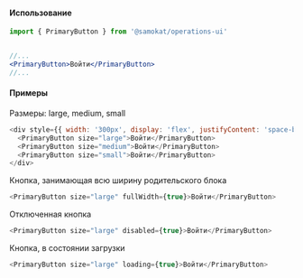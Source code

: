 #### Использование

```jsx static
import { PrimaryButton } from '@samokat/operations-ui'


//...
<PrimaryButton>Войти</PrimaryButton>
//...
```

#### Примеры

Размеры: large, medium, small
```js
<div style={{ width: '300px', display: 'flex', justifyContent: 'space-between' }}>
  <PrimaryButton size="large">Войти</PrimaryButton>
  <PrimaryButton size="medium">Войти</PrimaryButton>
  <PrimaryButton size="small">Войти</PrimaryButton>
</div>
```

Кнопка, занимающая всю ширину родительского блока
```js
<PrimaryButton size="large" fullWidth={true}>Войти</PrimaryButton>
```

Отключенная кнопка
```js
<PrimaryButton size="large" disabled={true}>Войти</PrimaryButton>
```

Кнопка, в состоянии загрузки
```js
<PrimaryButton size="large" loading={true}>Войти</PrimaryButton>
```